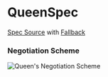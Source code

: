 QueenSpec
===

[Spec Source](src/main/scala/feh/tec/agents/lite/QueenSpec.scala)
with [Fallback](src/main/scala/feh/tec/agents/lite/Fallback.scala)

### Negotiation Scheme

![Queen's Negotiation Scheme](https://docs.google.com/uc?authuser=0&id=0B9XpukXOfywNdHRQQ1Zyal9mRUE)
